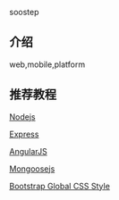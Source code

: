 soostep

## 介绍

web,mobile,platform

## 推荐教程
[Nodejs](http://www.runoob.com/nodejs/nodejs-tutorial.html)

[Express](http://www.expressjs.com.cn/)

[AngularJS](https://docs.angularjs.org/tutorial)

[Mongoosejs](http://mongoosejs.com/docs/guide.html)

[Bootstrap Global CSS Style](http://v3.bootcss.com/css/)
